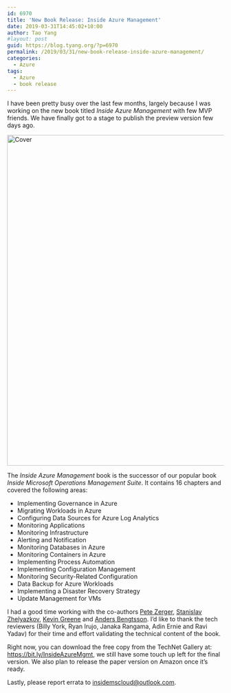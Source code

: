 ```yaml
---
id: 6970
title: 'New Book Release: Inside Azure Management'
date: 2019-03-31T14:45:02+10:00
author: Tao Yang
#layout: post
guid: https://blog.tyang.org/?p=6970
permalink: /2019/03/31/new-book-release-inside-azure-management/
categories:
  - Azure
tags:
  - Azure
  - book release
---
```

I have been pretty busy over the last few months, largely because I was working on the new book titled <em>Inside Azure Management</em> with few MVP friends. We have finally got to a stage to publish the preview version few days ago.

<a href="https://blog.tyang.org/wp-content/uploads/2019/03/Cover.jpg"><img width="600" height="769" title="Cover" style="background-image: none" alt="Cover" src="https://blog.tyang.org/wp-content/uploads/2019/03/Cover_thumb.jpg" border="0"></a>

The <em>Inside Azure Management</em> book is the successor of our popular book <em>Inside Microsoft Operations Management Suite</em>. It contains 16 chapters and covered the following areas:

<ul>
    <li>Implementing Governance in Azure</li>
    <li>Migrating Workloads in Azure</li>
    <li>Configuring Data Sources for Azure Log Analytics</li>
    <li>Monitoring Applications</li>
    <li>Monitoring Infrastructure</li>
    <li>Alerting and Notification</li>
    <li>Monitoring Databases in Azure</li>
    <li>Monitoring Containers in Azure</li>
    <li>Implementing Process Automation</li>
    <li>Implementing Configuration Management</li>
    <li>Monitoring Security-Related Configuration</li>
    <li>Data Backup for Azure Workloads</li>
    <li>Implementing a Disaster Recovery Strategy</li>
    <li>Update Management for VMs</li>
</ul>

I had a good time working with the co-authors <a href="https://twitter.com/pzerger" target="_blank" rel="noopener noreferrer">Pete Zerger</a>, <a href="https://twitter.com/StanZhelyazkov/" target="_blank" rel="noopener noreferrer">Stanislav Zhelyazkov</a>, <a href="https://twitter.com/kgreeneit" target="_blank" rel="noopener noreferrer">Kevin Greene</a> and <a href="http://contoso.se/blog/" target="_blank" rel="noopener noreferrer">Anders Bengtsson</a>. I’d like to thank the tech reviewers (Billy York, Ryan Irujo, Janaka Rangama, Adin Ernie and Ravi Yadav) for their time and effort validating the technical content of the book.

Right now, you can download the free copy from the TechNet Gallery at: <a href="https://bit.ly/InsideAzureMgmt">https://bit.ly/InsideAzureMgmt</a>, we still have some touch up left for the final version. We also plan to release the paper version on Amazon once it’s ready.

Lastly, please report errata to <a href="mailto:insidemscloud@outlook.com">insidemscloud@outlook.com</a>.